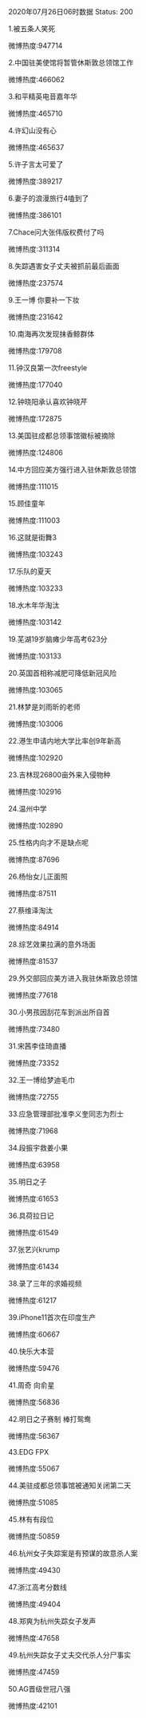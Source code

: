 2020年07月26日06时数据
Status: 200

1.被五条人笑死

微博热度:947714

2.中国驻美使馆将暂管休斯敦总领馆工作

微博热度:466062

3.和平精英电音嘉年华

微博热度:465710

4.许幻山没有心

微博热度:465637

5.许子言太可爱了

微博热度:389217

6.妻子的浪漫旅行4嗑到了

微博热度:386101

7.Chace问大张伟版权费付了吗

微博热度:311314

8.失踪遇害女子丈夫被抓前最后画面

微博热度:237574

9.王一博 你要补一下妆

微博热度:231642

10.南海再次发现抹香鲸群体

微博热度:179708

11.钟汉良第一次freestyle

微博热度:177040

12.钟晓阳承认喜欢钟晓芹

微博热度:172875

13.美国驻成都总领事馆徽标被摘除

微博热度:124806

14.中方回应美方强行进入驻休斯敦总领馆

微博热度:111015

15.顾佳童年

微博热度:111003

16.这就是街舞3

微博热度:103243

17.乐队的夏天

微博热度:103233

18.水木年华淘汰

微博热度:103142

19.芜湖19岁脑瘫少年高考623分

微博热度:103133

20.英国首相称减肥可降低新冠风险

微博热度:103065

21.林梦是刘雨昕的老师

微博热度:103006

22.港生申请内地大学比率创9年新高

微博热度:102920

23.吉林现26800亩外来入侵物种

微博热度:102916

24.温州中学

微博热度:102890

25.性格内向才不是缺点呢

微博热度:87696

26.杨怡女儿正面照

微博热度:87511

27.蔡维泽淘汰

微博热度:84914

28.综艺效果拉满的意外场面

微博热度:81537

29.外交部回应美方进入我驻休斯敦总领馆

微博热度:77618

30.小男孩因刮花车到派出所自首

微博热度:73480

31.宋茜李佳琦直播

微博热度:73352

32.王一博给梦迪毛巾

微博热度:72755

33.应急管理部批准李义奎同志为烈士

微博热度:71968

34.段振宇救姜小果

微博热度:63958

35.明日之子

微博热度:61653

36.具荷拉日记

微博热度:61549

37.张艺兴krump

微博热度:61434

38.录了三年的求婚视频

微博热度:61217

39.iPhone11首次在印度生产

微博热度:60667

40.快乐大本营

微博热度:59476

41.周奇 向俞星

微博热度:56836

42.明日之子赛制 棒打鸳鸯

微博热度:56367

43.EDG FPX

微博热度:55067

44.美驻成都总领事馆被通知关闭第二天

微博热度:51085

45.林有有段位

微博热度:50859

46.杭州女子失踪案是有预谋的故意杀人案

微博热度:49430

47.浙江高考分数线

微博热度:49404

48.郑爽为杭州失踪女子发声

微博热度:47658

49.杭州失踪女子丈夫交代杀人分尸事实

微博热度:47459

50.AG晋级世冠八强

微博热度:42101

